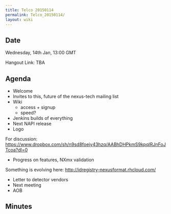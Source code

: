 ```yaml
---
title: Telco 20150114
permalink: Telco_20150114/
layout: wiki
---
```


Date
----

Wednesday, 14th Jan, 13:00 GMT

Hangout Link: TBA

Agenda
------

-   Welcome
-   Invites to this, future of the nexus-tech mailing list
-   Wiki
    -   access + signup
    -   speed?
-   Jenkins builds of everything
-   Next NAPI release
-   Logo

  
  
For discussion:
<https://www.dropbox.com/sh/n9sd8foejy43hzq/AABhDHPkmS9kpqIRJnFoJTcoa?dl=0>

-   Progress on features, NXmx validation

  
  
Something is evolving here: <http://idregistry-nexusformat.rhcloud.com/>

-   Letter to detector vendors
-   Next meeting
-   AOB

Minutes
-------
